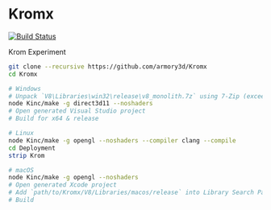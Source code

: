 # Kromx

[![Build Status](https://dev.azure.com/luboslenco/armory/_apis/build/status/armory3d.Kromx?branchName=master)](https://dev.azure.com/luboslenco/armory/_build/latest?definitionId=3&branchName=master)

Krom Experiment

```bash
git clone --recursive https://github.com/armory3d/Kromx
cd Kromx
```
```bash
# Windows
# Unpack `V8\Libraries\win32\release\v8_monolith.7z` using 7-Zip (exceeds 100MB)
node Kinc/make -g direct3d11 --noshaders
# Open generated Visual Studio project
# Build for x64 & release
```
```bash
# Linux
node Kinc/make -g opengl --noshaders --compiler clang --compile
cd Deployment
strip Krom
```
```bash
# macOS
node Kinc/make -g opengl --noshaders
# Open generated Xcode project
# Add `path/to/Kromx/V8/Libraries/macos/release` into Library Search Paths
# Build
```
